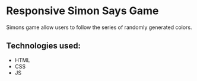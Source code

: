 # Responsive Simon Says Game 

Simons game allow users to follow the series of randomly generated colors.

## Technologies used:

 * HTML
 * CSS
 * JS
